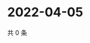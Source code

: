 # 2022-04-05

共 0 条

<!-- BEGIN WEIBO -->
<!-- 最后更新时间 Tue Apr 05 2022 11:25:23 GMT+0800 (China Standard Time) -->

<!-- END WEIBO -->
